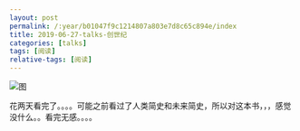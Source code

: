 ```yaml
---
layout: post
permalink: /:year/b01047f9c1214807a803e7d8c65c894e/index
title: 2019-06-27-talks-创世纪
categories: [talks]
tags: [阅读]
relative-tags: [阅读]
---
```



![图](https://gitee.com/linxingyang/at-2020-10-02-image/raw/master/image/T-talks/image/2019/books/csj.png)

花两天看完了。。。。可能之前看过了人类简史和未来简史，所以对这本书，，，感觉没什么。。看完无感。。。。



